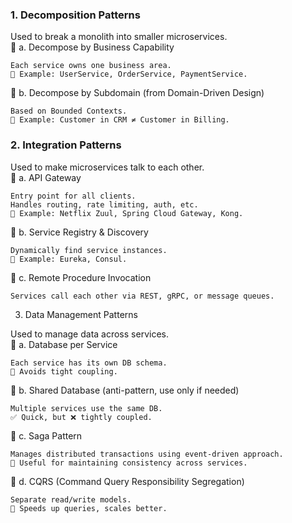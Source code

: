 ### 1. Decomposition Patterns
Used to break a monolith into smaller microservices.  
🔹 a. Decompose by Business Capability  

    Each service owns one business area.  
    📌 Example: UserService, OrderService, PaymentService.  

🔹 b. Decompose by Subdomain (from Domain-Driven Design)  

    Based on Bounded Contexts.  
    📌 Example: Customer in CRM ≠ Customer in Billing.  

### 2. Integration Patterns
Used to make microservices talk to each other.  
🔹 a. API Gateway

    Entry point for all clients.
    Handles routing, rate limiting, auth, etc.
    📌 Example: Netflix Zuul, Spring Cloud Gateway, Kong.

🔹 b. Service Registry & Discovery

    Dynamically find service instances.
    📌 Example: Eureka, Consul.

🔹 c. Remote Procedure Invocation

    Services call each other via REST, gRPC, or message queues.  

3. Data Management Patterns

Used to manage data across services.  
🔹 a. Database per Service

    Each service has its own DB schema.
    📌 Avoids tight coupling.

🔹 b. Shared Database (anti-pattern, use only if needed)

    Multiple services use the same DB.
    ✅ Quick, but ❌ tightly coupled.

🔹 c. Saga Pattern

    Manages distributed transactions using event-driven approach.
    📌 Useful for maintaining consistency across services.

🔹 d. CQRS (Command Query Responsibility Segregation)

    Separate read/write models.
    📌 Speeds up queries, scales better.

